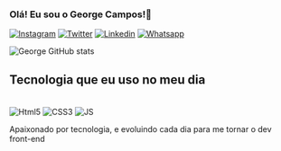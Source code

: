 ### Olá! Eu sou o George Campos!🤨

[![Instagram](https://img.shields.io/badge/Instagram-E4405F?style=for-the-badge&logo=instagram&logoColor=white)](https://www.instagram.com/georgec.97/)
[![Twitter](https://img.shields.io/badge/Twitter-1DA1F2?style=for-the-badge&logo=twitter&logoColor=white)](https://twitter.com/GeorgeC1706)
[![Linkedin](https://img.shields.io/badge/LinkedIn-0077B5?style=for-the-badge&logo=linkedin&logoColor=white)](https://www.linkedin.com/in/george-campos-9bb332264/?lipi=urn%3Ali%3Apage%3Ad_flagship3_feed%3BNaxZmrK4QcaCN%2F%2Bev6zcZg%3D%3D)
[![Whatsapp](https://img.shields.io/badge/WhatsApp-25D366?style=for-the-badge&logo=whatsapp&logoColor=white)](https://api.whatsapp.com/send?phone=5548991934469)

![George GitHub stats](https://github-readme-stats.vercel.app/api?username=GeorgeCSantos&show_icons=true&theme=dracula)

## Tecnologia que eu uso no meu dia

<div style="display: inline_block"><br/>
   <img align="center" alt="Html5" src="https://img.shields.io/badge/HTML5-E34F26?style=for-the-badge&logo=html5&logoColor=white" />
   <img align="center" alt="CSS3" src="https://img.shields.io/badge/CSS3-1572B6?style=for-the-badge&logo=css3&logoColor=white" />
   <img align="center" alt="JS" src="https://img.shields.io/badge/JavaScript-F7DF1E?style=for-the-badge&logo=javascript&logoColor=black" />
</div>

Apaixonado por tecnologia, e evoluindo cada dia para me tornar o dev front-end
